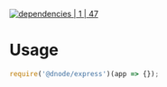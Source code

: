 [![dependencies | 1 | 47](https://img.shields.io/badge/dependencies-1%20|%2047-blue.svg)](DEPENDENCIES.md)

# Usage

```javascript
require('@dnode/express')(app => {});
```
